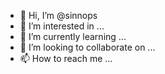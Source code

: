 - 👋 Hi, I’m @sinnops
- 👀 I’m interested in ...
- 🌱 I’m currently learning ...
- 💞️ I’m looking to collaborate on ...
- 📫 How to reach me ...

<!---
sinnops/sinnops is a ✨ special ✨ repository because its `README.md` (this file) appears on your GitHub profile.
You can click the Preview link to take a look at your changes.
--->
